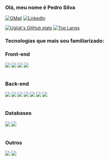 ### Olá, meu nome é Pedro Silva 

[![GMail](https://img.shields.io/badge/Gmail-D14836?style=for-the-badge&logo=gmail&logoColor=white)](pedrohsilva54ed209@gmail.com)
[![LinkedIn](https://img.shields.io/badge/LinkedIn-0077B5?style=for-the-badge&logo=linkedin&logoColor=white)](https://www.linkedin.com/in/pedro-henrique-silva-903a3426b/)

[![Uglúk's GitHub stats](https://github-readme-stats-git-masterorgs-github-readme-stats-team.vercel.app/api?username=PedroHSilva1009&include_orgs=true&theme=dark)](https://github.com/PedroHSilva1009/github-readme-stats)
[![Top Langs](https://github-readme-stats-git-masterorgs-github-readme-stats-team.vercel.app/api/top-langs/?username=PedroHSilva1009&hide=html,css&include_orgs=true&theme=dark&langs_count=4)](https://github.com/PedroHSilva1009/github-readme-stats)



### Tecnologias que mais sou familiarizado:
<div>

### Front-end
<img src="https://img.shields.io/badge/HTML-323330?style=for-the-badge&logo=html5&logoColor=E34F26">
<img src="https://img.shields.io/badge/CSS-323330?&style=for-the-badge&logo=css3&logoColor=1572B6">
<img src="https://img.shields.io/badge/JavaScript-323330?style=for-the-badge&logo=javascript">
<img src="https://img.shields.io/badge/React-323330?style=for-the-badge&logo=react&logoColor=61DAFB">

#
### Back-end
<img src="https://img.shields.io/badge/C%23-323330?style=for-the-badge&logo=c-sharp&logoColor=239120">
<img src="https://img.shields.io/badge/.NET-323330?style=for-the-badge&logo=.net&logoColor=A179DC">
<img src="https://img.shields.io/badge/Prisma-323330?style=for-the-badge&logo=Prisma&logoColor=3982CE">
<img src="https://img.shields.io/badge/Node.js-323330?style=for-the-badge&logo=node.js&logoColor=43853D">
<img src="https://img.shields.io/badge/Express.js-323330?style=for-the-badge">
<img src="https://img.shields.io/badge/Java-323330?style=for-the-badge&logo=openjdk&logoColor=ED8B00">
<img src="https://img.shields.io/badge/Spring-323330?style=for-the-badge&logo=spring&logoColor=6DB33F">

#

### Databases

<img src="https://img.shields.io/badge/MySQL-323330?style=for-the-badge&logo=mysql&logoColor=white">
<img src="https://img.shields.io/badge/Microsoft_SQL_Server-323330?style=for-the-badge&logo=microsoft-sql-server&logoColor=CC2927">

#

### Outros
<img src="https://img.shields.io/badge/Ubuntu-323330?style=for-the-badge&logo=ubuntu&logoColor=E95420">
<img src="https://img.shields.io/badge/Powershell-323330?style=for-the-badge&logo=powershell&logoColor=2CA5E0">


</div>


